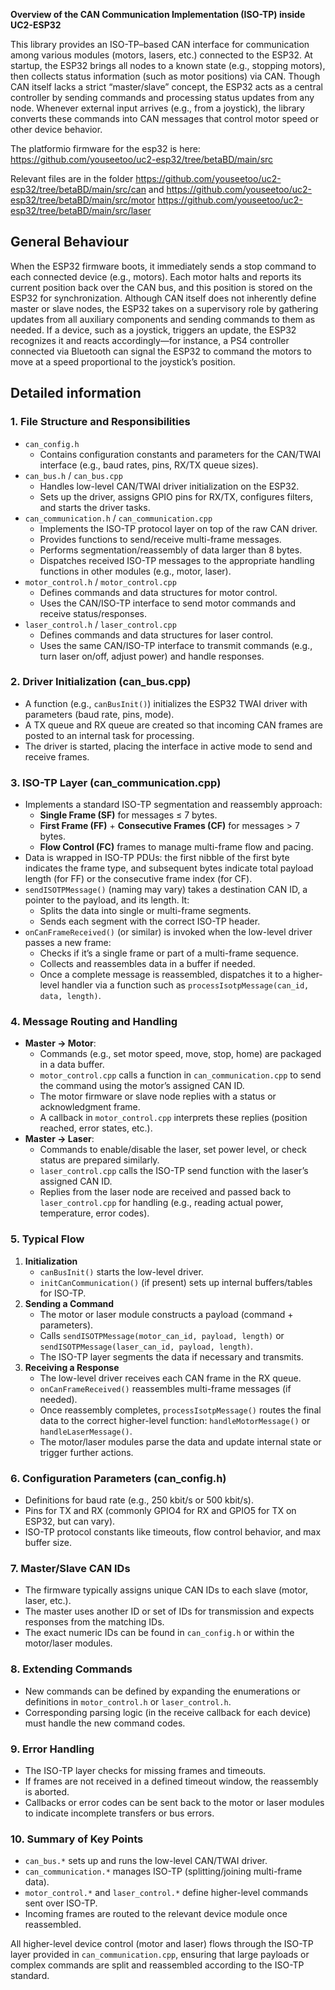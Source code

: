 **Overview of the CAN Communication Implementation (ISO-TP) inside UC2-ESP32**

This library provides an ISO-TP–based CAN interface for communication among various modules (motors, lasers, etc.) connected to the ESP32. At startup, the ESP32 brings all nodes to a known state (e.g., stopping motors), then collects status information (such as motor positions) via CAN. Though CAN itself lacks a strict “master/slave” concept, the ESP32 acts as a central controller by sending commands and processing status updates from any node. Whenever external input arrives (e.g., from a joystick), the library converts these commands into CAN messages that control motor speed or other device behavior.


The platformio firmware for the esp32 is here:
https://github.com/youseetoo/uc2-esp32/tree/betaBD/main/src

Relevant files are in the folder
https://github.com/youseetoo/uc2-esp32/tree/betaBD/main/src/can
and
https://github.com/youseetoo/uc2-esp32/tree/betaBD/main/src/motor
https://github.com/youseetoo/uc2-esp32/tree/betaBD/main/src/laser

## General Behaviour

When the ESP32 firmware boots, it immediately sends a stop command to each connected device (e.g., motors). Each motor halts and reports its current position back over the CAN bus, and this position is stored on the ESP32 for synchronization. Although CAN itself does not inherently define master or slave nodes, the ESP32 takes on a supervisory role by gathering updates from all auxiliary components and sending commands to them as needed. If a device, such as a joystick, triggers an update, the ESP32 recognizes it and reacts accordingly—for instance, a PS4 controller connected via Bluetooth can signal the ESP32 to command the motors to move at a speed proportional to the joystick’s position.


## Detailed information

### **1. File Structure and Responsibilities**

- `can_config.h`
  - Contains configuration constants and parameters for the CAN/TWAI interface (e.g., baud rates, pins, RX/TX queue sizes).
- `can_bus.h` / `can_bus.cpp`
  - Handles low-level CAN/TWAI driver initialization on the ESP32.
  - Sets up the driver, assigns GPIO pins for RX/TX, configures filters, and starts the driver tasks.
- `can_communication.h` / `can_communication.cpp`
  - Implements the ISO-TP protocol layer on top of the raw CAN driver.
  - Provides functions to send/receive multi-frame messages.
  - Performs segmentation/reassembly of data larger than 8 bytes.
  - Dispatches received ISO-TP messages to the appropriate handling functions in other modules (e.g., motor, laser).
- `motor_control.h` / `motor_control.cpp`
  - Defines commands and data structures for motor control.
  - Uses the CAN/ISO-TP interface to send motor commands and receive status/responses.
- `laser_control.h` / `laser_control.cpp`
  - Defines commands and data structures for laser control.
  - Uses the same CAN/ISO-TP interface to transmit commands (e.g., turn laser on/off, adjust power) and handle responses.

### **2. Driver Initialization (can_bus.cpp)**

- A function (e.g., `canBusInit()`) initializes the ESP32 TWAI driver with parameters (baud rate, pins, mode).
- A TX queue and RX queue are created so that incoming CAN frames are posted to an internal task for processing.
- The driver is started, placing the interface in active mode to send and receive frames.

### **3. ISO-TP Layer (can_communication.cpp)**

- Implements a standard ISO-TP segmentation and reassembly approach:
  - **Single Frame (SF)** for messages ≤ 7 bytes.
  - **First Frame (FF)** + **Consecutive Frames (CF)** for messages > 7 bytes.
  - **Flow Control (FC)** frames to manage multi-frame flow and pacing.
- Data is wrapped in ISO-TP PDUs: the first nibble of the first byte indicates the frame type, and subsequent bytes indicate total payload length (for FF) or the consecutive frame index (for CF).
- `sendISOTPMessage()` (naming may vary) takes a destination CAN ID, a pointer to the payload, and its length. It:
  - Splits the data into single or multi-frame segments.
  - Sends each segment with the correct ISO-TP header.
- `onCanFrameReceived()` (or similar) is invoked when the low-level driver passes a new frame:
  - Checks if it’s a single frame or part of a multi-frame sequence.
  - Collects and reassembles data in a buffer if needed.
  - Once a complete message is reassembled, dispatches it to a higher-level handler via a function such as `processIsotpMessage(can_id, data, length)`.

### **4. Message Routing and Handling**

- **Master → Motor**:
  - Commands (e.g., set motor speed, move, stop, home) are packaged in a data buffer.
  - `motor_control.cpp` calls a function in `can_communication.cpp` to send the command using the motor’s assigned CAN ID.
  - The motor firmware or slave node replies with a status or acknowledgment frame.
  - A callback in `motor_control.cpp` interprets these replies (position reached, error states, etc.).
- **Master → Laser**:
  - Commands to enable/disable the laser, set power level, or check status are prepared similarly.
  - `laser_control.cpp` calls the ISO-TP send function with the laser’s assigned CAN ID.
  - Replies from the laser node are received and passed back to `laser_control.cpp` for handling (e.g., reading actual power, temperature, error codes).

### **5. Typical Flow**

1. **Initialization**
   - `canBusInit()` starts the low-level driver.
   - `initCanCommunication()` (if present) sets up internal buffers/tables for ISO-TP.
2. **Sending a Command**
   - The motor or laser module constructs a payload (command + parameters).
   - Calls `sendISOTPMessage(motor_can_id, payload, length)` or `sendISOTPMessage(laser_can_id, payload, length)`.
   - The ISO-TP layer segments the data if necessary and transmits.
3. **Receiving a Response**
   - The low-level driver receives each CAN frame in the RX queue.
   - `onCanFrameReceived()` reassembles multi-frame messages (if needed).
   - Once reassembly completes, `processIsotpMessage()` routes the final data to the correct higher-level function: `handleMotorMessage()` or `handleLaserMessage()`.
   - The motor/laser modules parse the data and update internal state or trigger further actions.

### **6. Configuration Parameters (can_config.h)**

- Definitions for baud rate (e.g., 250 kbit/s or 500 kbit/s).
- Pins for TX and RX (commonly GPIO4 for RX and GPIO5 for TX on ESP32, but can vary).
- ISO-TP protocol constants like timeouts, flow control behavior, and max buffer size.

### **7. Master/Slave CAN IDs**

- The firmware typically assigns unique CAN IDs to each slave (motor, laser, etc.).
- The master uses another ID or set of IDs for transmission and expects responses from the matching IDs.
- The exact numeric IDs can be found in `can_config.h` or within the motor/laser modules.

### **8. Extending Commands**

- New commands can be defined by expanding the enumerations or definitions in `motor_control.h` or `laser_control.h`.
- Corresponding parsing logic (in the receive callback for each device) must handle the new command codes.

### **9. Error Handling**

- The ISO-TP layer checks for missing frames and timeouts.
- If frames are not received in a defined timeout window, the reassembly is aborted.
- Callbacks or error codes can be sent back to the motor or laser modules to indicate incomplete transfers or bus errors.

### **10. Summary of Key Points**

- `can_bus.*` sets up and runs the low-level CAN/TWAI driver.
- `can_communication.*` manages ISO-TP (splitting/joining multi-frame data).
- `motor_control.*` and `laser_control.*` define higher-level commands sent over ISO-TP.
- Incoming frames are routed to the relevant device module once reassembled.

All higher-level device control (motor and laser) flows through the ISO-TP layer provided in `can_communication.cpp`, ensuring that large payloads or complex commands are split and reassembled according to the ISO-TP standard.
